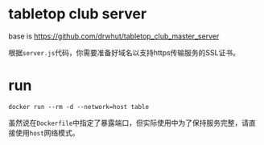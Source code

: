 # tabletop club server

base is https://github.com/drwhut/tabletop_club_master_server

根据`server.js`代码，你需要准备好域名以支持https传输服务的SSL证书。

# run

```shell
docker run --rm -d --network=host table
```
虽然说在`Dockerfile`中指定了暴露端口，但实际使用中为了保持服务完整，请直接使用`host`网络模式。